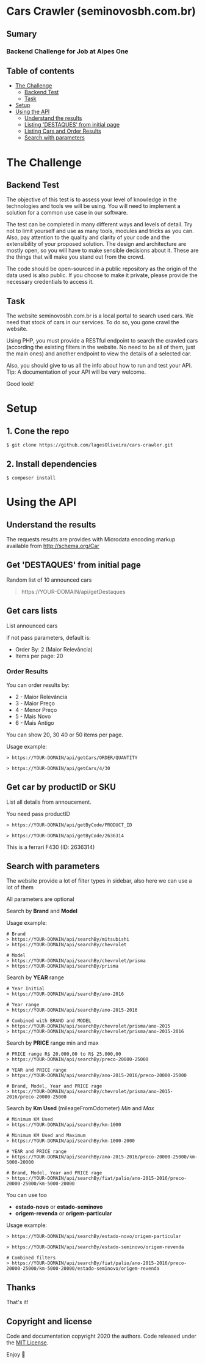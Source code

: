 # Cars Crawler (seminovosbh.com.br)

## Sumary

### Backend Challenge for Job at Alpes One

## Table of contents

- [The Challenge](#the-challenge)
	- [Backend Test](#Backend-Test)
	- [Task](#task)
- [Setup](#setup)
- [Using the API](#Using-the-API)
	- [Understand the results](#Understand-the-results)
	- [Listing 'DESTAQUES' from initial page](#Get-'DESTAQUES'-from-initial-page)
	- [Listing Cars and Order Results](#Get-cars-lists)
	- [Search with parameters](#search-with-parameters)

# The Challenge

## Backend Test
The objective of this test is to assess your level of knowledge in the technologies and tools we will be using. You will need to implement a solution for a common use case in our software.

The test can be completed in many different ways and levels of detail. Try not to limit yourself and use as many tools, modules and tricks as you can. Also, pay attention to the quality and clarity of your code and the extensibility of your proposed solution. The design and architecture are mostly open, so you will have to make sensible decisions about it. These are the things that will make you stand out from the crowd.

The code should be open-sourced in a public repository as the origin of the data used is also public. If you choose to make it private, please provide the necessary credentials to access it.

## Task
The website seminovosbh.com.br is a local portal to search used cars. We need that stock of cars in our services. To do so, you gone crawl the website.

Using PHP, you must provide a RESTful endpoint to search the crawled cars (according the existing filters in the website. No need to be all of them, just the main ones) and another endpoint to view the details of a selected car.

Also, you should give to us all the info about how to run and test your API. Tip: A documentation of your API will be very welcome.

Good look!


# Setup

 ## 1. Cone the repo


```shell
$ git clone https://github.com/lagesOliveira/cars-crawler.git
```

## 2. Install dependencies

```shell
$ composer install
```


# Using the API

## Understand the results

The requests results are provides with Microdata encoding markup available from http://schema.org/Car

## Get 'DESTAQUES' from initial page

Random list of 10  announced cars 
> https://YOUR-DOMAIN/api/getDestaques


## Get cars lists

List announced cars

if not pass parameters, default is:

* Order By: 2 (Maior Relevância)
* Items per page: 20


### Order Results
You can order results by:
	
- 2 - Maior Relevância
- 3 - Maior Preço
- 4 - Menor Preço
- 5 - Mais Novo
- 6 - Mais Antigo
		
		
You can show 20, 30 40 or 50 items per page.
		
Usage example:

```
> https://YOUR-DOMAIN/api/getCars/ORDER/QUANTITY

> https://YOUR-DOMAIN/api/getCars/4/30
```

## Get car by productID or SKU

List all details from annoucement.

You need pass productID


```
> https://YOUR-DOMAIN/api/getByCode/PRODUCT_ID

> https://YOUR-DOMAIN/api/getByCode/2636314
```

This is a ferrari F430 (ID: 2636314)

## Search with parameters

The website provide a lot of filter types in sidebar, also here we can use a lot of them  

All parameters are optional

Search by **Brand** and **Model**

Usage example:

```
# Brand
> https://YOUR-DOMAIN/api/searchBy/mitsubishi
> https://YOUR-DOMAIN/api/searchBy/chevrolet

# Model
> https://YOUR-DOMAIN/api/searchBy/chevrolet/prisma
> https://YOUR-DOMAIN/api/searchBy/prisma

```
Search by **YEAR** range

```
# Year Initial
> https://YOUR-DOMAIN/api/searchBy/ano-2016

# Year range
> https://YOUR-DOMAIN/api/searchBy/ano-2015-2016

# Combined with BRAND and MODEL
> https://YOUR-DOMAIN/api/searchBy/chevrolet/prisma/ano-2015
> https://YOUR-DOMAIN/api/searchBy/chevrolet/prisma/ano-2015-2016

```

Search by **PRICE** range min and max
```
# PRICE range R$ 20.000,00 to R$ 25.000,00
> https://YOUR-DOMAIN/api/searchBy/preco-20000-25000

# YEAR and PRICE range
> https://YOUR-DOMAIN/api/searchBy/ano-2015-2016/preco-20000-25000

# Brand, Model, Year and PRICE rage
> https://YOUR-DOMAIN/api/searchBy/chevrolet/prisma/ano-2015-2016/preco-20000-25000

```

Search by **Km Used** (mileageFromOdometer) *Min* and *Max*

```
# Minimum KM Used
> https://YOUR-DOMAIN/api/searchBy/km-1000

# Minimum KM Used and Maximum
> https://YOUR-DOMAIN/api/searchBy/km-1000-2000

# YEAR and PRICE range
> https://YOUR-DOMAIN/api/searchBy/ano-2015-2016/preco-20000-25000/km-5000-20000

# Brand, Model, Year and PRICE rage
> https://YOUR-DOMAIN/api/searchBy/fiat/palio/ano-2015-2016/preco-20000-25000/km-5000-20000

```

You can use too

- **estado-novo** or **estado-seminovo**
- **origem-revenda** or **origem-particular**

Usage example:

```
> https://YOUR-DOMAIN/api/searchBy/estado-novo/origem-particular

> https://YOUR-DOMAIN/api/searchBy/estado-seminovo/origem-revenda

# Combined filters
> https://YOUR-DOMAIN/api/searchBy/fiat/palio/ano-2015-2016/preco-20000-25000/km-5000-20000/estado-seminovo/origem-revenda

```

## Thanks

That's it!

## Copyright and license

Code and documentation copyright 2020 the authors. Code released under the [MIT License](https://reponame/blob/master/LICENSE).

Enjoy :metal:
